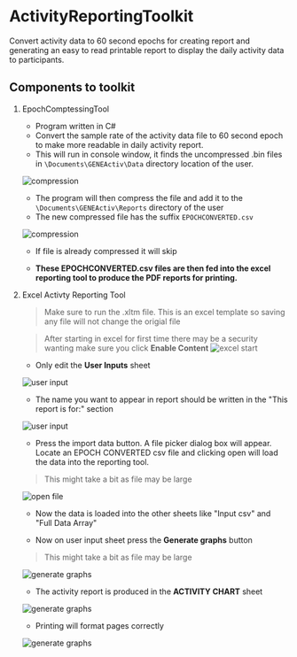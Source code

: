 # ActivityReportingToolkit
Convert activity data to 60 second epochs for creating report and generating an easy to read printable report to display the daily activity data to participants. 

## Components to toolkit
1. EpochComptessingTool
    - Program written in C#
    - Convert the sample rate of the activity data file to 60 second epoch to make more readable in daily activity report.
    - This will run in console window, it finds the uncompressed .bin files in ```\Documents\GENEActiv\Data```
    directory location of the user.

    ![compression](images/convert-epoch1.png "INITIAL RUN Compress")

    - The program will then compress the file and add it to the 
    ```\Documents\GENEActiv\Reports``` directory of the user
    - The new compressed file has the suffix 
    ```EPOCHCONVERTED.csv```

    ![compression](images/convert-epoch3.png "INITIAL RUN Compress")

    - If file is already compressed it will skip

    - **These EPOCHCONVERTED.csv files are then fed into the excel reporting tool to produce the PDF reports for printing.**

2. Excel Activty Reporting Tool
    > Make sure to run the .xltm file. This is an excel template so saving any file will not change the origial file

    > After starting in excel for first time there may be a security wanting make sure you click **Enable Content**
    ![excel start](images/excelStart1.png "enable content")

    - Only edit the **User Inputs** sheet

    ![user input](images/userInput.png "user input")

    - The name you want to appear in report should be written in the "This report is for:" section

     ![user input](images/userInput2.png "user input2")

     - Press the import data button. A file picker dialog box will appear. Locate an EPOCH CONVERTED csv file and clicking open will load the data into the reporting tool.
     > This might take a bit as file may be large

     ![open file](images/openFile1.png "open file")

     - Now the data is loaded into the other sheets like "Input csv" and "Full Data Array"

     - Now on user input sheet press the **Generate graphs** button 
      > This might take a bit as file may be large

     ![generate graphs](images/generategraphs1.png "generate graphs")

     - The activity report is produced in the **ACTIVITY CHART** sheet

     ![generate graphs](images/graph1.png "generate graphs")

     - Printing will format pages correctly

     ![generate graphs](images/print1.png "generate graphs")





